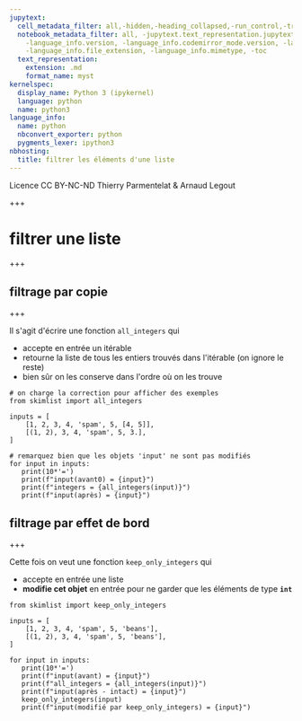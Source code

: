 ```yaml
---
jupytext:
  cell_metadata_filter: all,-hidden,-heading_collapsed,-run_control,-trusted
  notebook_metadata_filter: all, -jupytext.text_representation.jupytext_version, -jupytext.text_representation.format_version,
    -language_info.version, -language_info.codemirror_mode.version, -language_info.codemirror_mode,
    -language_info.file_extension, -language_info.mimetype, -toc
  text_representation:
    extension: .md
    format_name: myst
kernelspec:
  display_name: Python 3 (ipykernel)
  language: python
  name: python3
language_info:
  name: python
  nbconvert_exporter: python
  pygments_lexer: ipython3
nbhosting:
  title: filtrer les éléments d'une liste
---
```


<div class="licence">
<span>Licence CC BY-NC-ND</span>
<span>Thierry Parmentelat &amp; Arnaud Legout</span>
</div>

+++

# filtrer une liste

+++

## filtrage par copie

+++

Il s'agit d'écrire une fonction `all_integers` qui

* accepte en entrée un itérable
* retourne la liste de tous les entiers trouvés dans l'itérable (on ignore le reste)
* bien sûr on les conserve dans l'ordre où on les trouve

```{code-cell} ipython3
# on charge la correction pour afficher des exemples
from skimlist import all_integers
```

```{code-cell} ipython3
inputs = [
    [1, 2, 3, 4, 'spam', 5, [4, 5]],
    [(1, 2), 3, 4, 'spam', 5, 3.],
]
```

```{code-cell} ipython3
# remarquez bien que les objets 'input' ne sont pas modifiés
for input in inputs:
   print(10*'=')
   print(f"input(avant0) = {input}")
   print(f"integers = {all_integers(input)}")
   print(f"input(après) = {input}")
```

## filtrage par effet de bord

+++

Cette fois on veut une fonction `keep_only_integers` qui

* accepte en entrée une liste
* **modifie cet objet** en entrée pour ne garder que les éléments de type **`int`**

```{code-cell} ipython3
from skimlist import keep_only_integers
```

```{code-cell} ipython3
inputs = [
    [1, 2, 3, 4, 'spam', 5, 'beans'],
    [(1, 2), 3, 4, 'spam', 5, 'beans'],
]
```

```{code-cell} ipython3
for input in inputs:
   print(10*'=')
   print(f"input(avant) = {input}")
   print(f"all_integers = {all_integers(input)}")
   print(f"input(après - intact) = {input}")
   keep_only_integers(input)
   print(f"input(modifié par keep_only_integers) = {input}")
```
